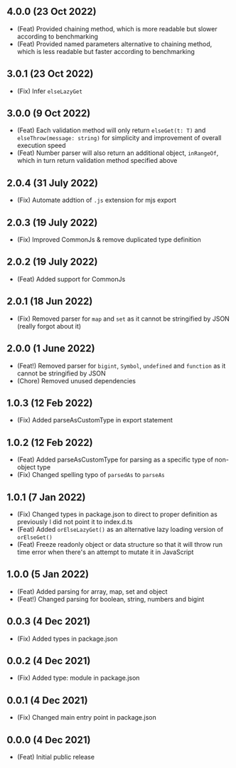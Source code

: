 ## 4.0.0 (23 Oct 2022)

- (Feat) Provided chaining method, which is more readable but slower according
  to benchmarking
- (Feat) Provided named parameters alternative to chaining method, which is less
  readable but faster according to benchmarking

## 3.0.1 (23 Oct 2022)

- (Fix) Infer `elseLazyGet`

## 3.0.0 (9 Oct 2022)

- (Feat) Each validation method will only return `elseGet(t: T)` and
  `elseThrow(message: string)` for simplicity and improvement of overall
  execution speed
- (Feat) Number parser will also return an additional object, `inRangeOf`, which
  in turn return validation method specified above

## 2.0.4 (31 July 2022)

- (Fix) Automate addtion of `.js` extension for mjs export

## 2.0.3 (19 July 2022)

- (Fix) Improved CommonJs & remove duplicated type definition

## 2.0.2 (19 July 2022)

- (Feat) Added support for CommonJs

## 2.0.1 (18 Jun 2022)

- (Fix) Removed parser for `map` and `set` as it cannot be stringified by JSON
  (really forgot about it)

## 2.0.0 (1 June 2022)

- (Feat!) Removed parser for `bigint`, `Symbol`, `undefined` and `function` as
  it cannot be stringified by JSON
- (Chore) Removed unused dependencies

## 1.0.3 (12 Feb 2022)

- (Fix) Added parseAsCustomType in export statement

## 1.0.2 (12 Feb 2022)

- (Feat) Added parseAsCustomType for parsing as a specific type of non-object
  type
- (Fix) Changed spelling typo of `parsedAs` to `parseAs`

## 1.0.1 (7 Jan 2022)

- (Fix) Changed types in package.json to direct to proper definition as
  previously I did not point it to index.d.ts
- (Feat) Added `orElseLazyGet()` as an alternative lazy loading version of
  `orElseGet()`
- (Feat) Freeze readonly object or data structure so that it will throw run time
  error when there's an attempt to mutate it in JavaScript

## 1.0.0 (5 Jan 2022)

- (Feat) Added parsing for array, map, set and object
- (Feat!) Changed parsing for boolean, string, numbers and bigint

## 0.0.3 (4 Dec 2021)

- (Fix) Added types in package.json

## 0.0.2 (4 Dec 2021)

- (Fix) Added type: module in package.json

## 0.0.1 (4 Dec 2021)

- (Fix) Changed main entry point in package.json

## 0.0.0 (4 Dec 2021)

- (Feat) Initial public release
